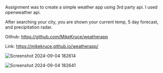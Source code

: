 Assignment was to create a simple weather app using 3rd party api. I used openweather api. 

After searching your city, you are shown your current temp, 5 day forecast, and precipitation radar. 

Github: https://github.com/MikeKruce/weatherapp

Link: https://mikekruce.github.io/weatherapp/



![Screenshot 2024-09-04 182614](https://github.com/user-attachments/assets/8f5c72b1-ca31-4e78-b620-8ac05898aa04)


![Screenshot 2024-09-04 182641](https://github.com/user-attachments/assets/820c48a3-2c9f-4591-a2f6-b6875cf14242)

